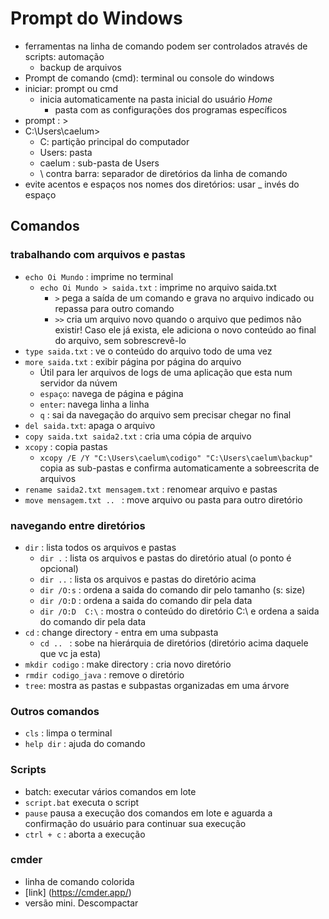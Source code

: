 # Prompt do Windows

- ferramentas na linha de comando podem ser controlados através de scripts: automação
	- backup de arquivos
- Prompt de comando (cmd):  terminal ou console do windows
- iniciar: prompt ou cmd
	- inicia automaticamente na pasta inicial do usuário *Home* 
		- pasta com as configurações dos programas específicos
- prompt : > 
- C:\Users\caelum>
	- C: partição principal do computador
	- Users: pasta
	- caelum : sub-pasta de Users
	- \ contra barra: separador de diretórios da linha de comando
- evite acentos e espaços nos nomes dos diretórios: usar _ invés do espaço

## Comandos

### trabalhando com arquivos e pastas

- `echo Oi Mundo` : imprime no terminal
	- `echo Oi Mundo > saida.txt` : imprime no arquivo saida.txt
		- `>` pega a saída de um comando e grava no arquivo indicado ou repassa para outro comando
		- `>>` cria um arquivo novo quando o arquivo que pedimos não existir! Caso ele já exista, ele adiciona o novo conteúdo ao final do arquivo, sem sobrescrevê-lo
- `type saida.txt` : ve o conteúdo do arquivo todo de uma vez
- `more saida.txt` : exibir página por página do arquivo
	- Útil para ler arquivos de logs de uma aplicação que esta num servidor da núvem
	- `espaço`: navega de página e página
	- `enter`: navega linha a linha
	- `q` : sai da navegação do arquivo sem precisar chegar no final
- `del saida.txt`: apaga o arquivo
- `copy saida.txt saida2.txt` : cria uma cópia de arquivo
- `xcopy` : copia pastas
	- `xcopy /E /Y "C:\Users\caelum\codigo" "C:\Users\caelum\backup"` copia as sub-pastas e confirma automaticamente a sobreescrita de arquivos
- `rename saida2.txt mensagem.txt` : renomear arquivo e pastas
- `move mensagem.txt .. ` : move arquivo ou pasta para outro diretório

### navegando entre diretórios

- `dir` : lista todos os arquivos e pastas
	- `dir .` : lista os arquivos e pastas do diretório atual (o ponto é opcional)
	- `dir ..` : lista os arquivos e pastas do diretório acima
	- `dir /O:s` : ordena a saida do comando dir pelo tamanho (s: size)
	- `dir /O:D` : ordena a saida do comando dir pela data
	- `dir /O:D  C:\` : mostra o conteúdo do diretório C:\ e ordena a saida do comando dir pela data
- `cd` : change directory - entra em uma subpasta
	- `cd .. ` : sobe na hierárquia de diretórios (diretório acima daquele que vc ja esta)
- `mkdir codigo` : make directory : cria novo diretório
- `rmdir codigo_java` : remove o diretório
- `tree`: mostra as pastas e subpastas organizadas em uma árvore


### Outros comandos

- `cls` : limpa o terminal
- `help dir` : ajuda do comando


### Scripts
- batch: executar vários comandos em lote
- `script.bat` executa o script
- `pause` pausa a execução dos comandos em lote e aguarda a confirmação do usuário para continuar sua execução
- `ctrl + c` : aborta a execução

### cmder
- linha de comando colorida
- [link] (https://cmder.app/)
- versão mini. Descompactar


